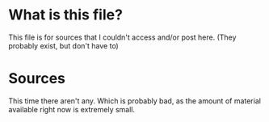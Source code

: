 # What is this file?
This file is for sources that I couldn't access and/or post here. (They probably exist, but don't have to)

# Sources
This time there aren't any. Which is probably bad, as the amount of material available right now is extremely small.
